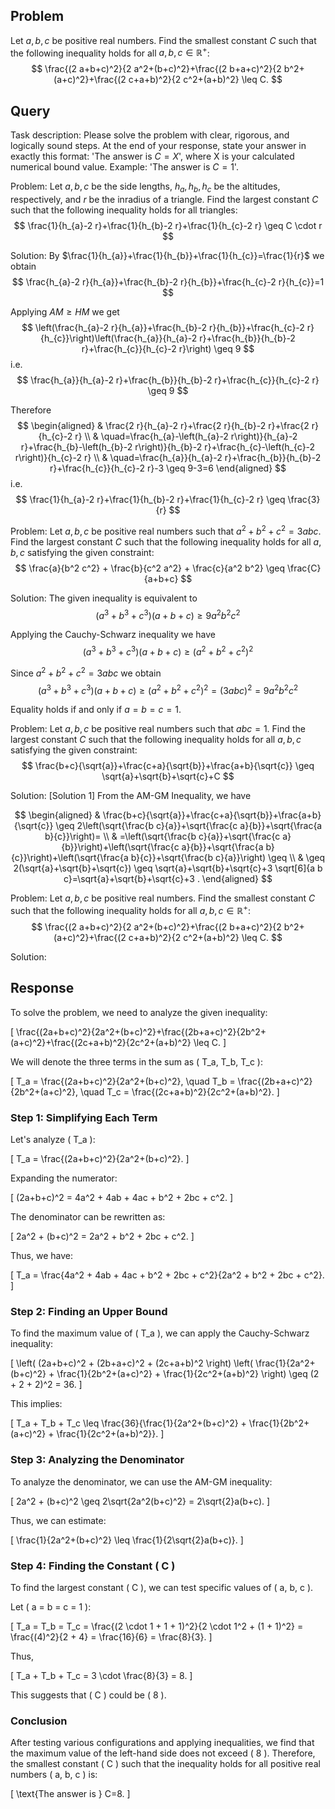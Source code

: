 ## Problem

Let $a, b, c$ be positive real numbers. Find the smallest constant $C$ such that the following inequality holds for all $a, b, c \in \mathbb{R}^{+}$:
$$
\frac{(2 a+b+c)^2}{2 a^2+(b+c)^2}+\frac{(2 b+a+c)^2}{2 b^2+(a+c)^2}+\frac{(2 c+a+b)^2}{2 c^2+(a+b)^2} \leq C.
$$

## Query

Task description: Please solve the problem with clear, rigorous, and logically sound steps. At the end of your response, state your answer in exactly this format: 'The answer is $C=X$', where X is your calculated numerical bound value. Example: 'The answer is $C=1$'.



Problem: Let $a, b, c$ be the side lengths, $h_{a}, h_{b}, h_{c}$ be the altitudes, respectively, and $r$ be the inradius of a triangle. Find the largest constant $C$ such that the following inequality holds for all triangles:
$$
\frac{1}{h_{a}-2 r}+\frac{1}{h_{b}-2 r}+\frac{1}{h_{c}-2 r} \geq C \cdot r
$$

Solution: By $\frac{1}{h_{a}}+\frac{1}{h_{b}}+\frac{1}{h_{c}}=\frac{1}{r}$ we obtain
$$
\frac{h_{a}-2 r}{h_{a}}+\frac{h_{b}-2 r}{h_{b}}+\frac{h_{c}-2 r}{h_{c}}=1
$$

Applying $A M \geq H M$ we get
$$
\left(\frac{h_{a}-2 r}{h_{a}}+\frac{h_{b}-2 r}{h_{b}}+\frac{h_{c}-2 r}{h_{c}}\right)\left(\frac{h_{a}}{h_{a}-2 r}+\frac{h_{b}}{h_{b}-2 r}+\frac{h_{c}}{h_{c}-2 r}\right) \geq 9
$$
i.e.
$$
\frac{h_{a}}{h_{a}-2 r}+\frac{h_{b}}{h_{b}-2 r}+\frac{h_{c}}{h_{c}-2 r} \geq 9
$$

Therefore
$$
\begin{aligned}
& \frac{2 r}{h_{a}-2 r}+\frac{2 r}{h_{b}-2 r}+\frac{2 r}{h_{c}-2 r} \\
& \quad=\frac{h_{a}-\left(h_{a}-2 r\right)}{h_{a}-2 r}+\frac{h_{b}-\left(h_{b}-2 r\right)}{h_{b}-2 r}+\frac{h_{c}-\left(h_{c}-2 r\right)}{h_{c}-2 r} \\
& \quad=\frac{h_{a}}{h_{a}-2 r}+\frac{h_{b}}{h_{b}-2 r}+\frac{h_{c}}{h_{c}-2 r}-3 \geq 9-3=6
\end{aligned}
$$
i.e.
$$
\frac{1}{h_{a}-2 r}+\frac{1}{h_{b}-2 r}+\frac{1}{h_{c}-2 r} \geq \frac{3}{r}
$$



Problem: Let $a, b, c$ be positive real numbers such that $a^2 + b^2 + c^2 = 3abc$. Find the largest constant $C$ such that the following inequality holds for all $a, b, c$ satisfying the given constraint:
$$
\frac{a}{b^2 c^2} + \frac{b}{c^2 a^2} + \frac{c}{a^2 b^2} \geq \frac{C}{a+b+c}
$$

Solution: The given inequality is equivalent to
$$
\left(a^{3}+b^{3}+c^{3}\right)(a+b+c) \geq 9 a^{2} b^{2} c^{2}
$$

Applying the Cauchy-Schwarz inequality we have
$$
\left(a^{3}+b^{3}+c^{3}\right)(a+b+c) \geq\left(a^{2}+b^{2}+c^{2}\right)^{2}
$$

Since $a^{2}+b^{2}+c^{2}=3 a b c$ we obtain
$$
\left(a^{3}+b^{3}+c^{3}\right)(a+b+c) \geq\left(a^{2}+b^{2}+c^{2}\right)^{2}=(3 a b c)^{2}=9 a^{2} b^{2} c^{2}
$$

Equality holds if and only if $a=b=c=1$.



Problem: Let $a, b, c$ be positive real numbers such that $a b c = 1$. Find the largest constant $C$ such that the following inequality holds for all $a, b, c$ satisfying the given constraint:
$$
\frac{b+c}{\sqrt{a}}+\frac{c+a}{\sqrt{b}}+\frac{a+b}{\sqrt{c}} \geq \sqrt{a}+\sqrt{b}+\sqrt{c}+C
$$

Solution: [Solution 1]
From the AM-GM Inequality, we have

$$
\begin{aligned}
& \frac{b+c}{\sqrt{a}}+\frac{c+a}{\sqrt{b}}+\frac{a+b}{\sqrt{c}} \geq 2\left(\sqrt{\frac{b c}{a}}+\sqrt{\frac{c a}{b}}+\sqrt{\frac{a b}{c}}\right)= \\
& =\left(\sqrt{\frac{b c}{a}}+\sqrt{\frac{c a}{b}}\right)+\left(\sqrt{\frac{c a}{b}}+\sqrt{\frac{a b}{c}}\right)+\left(\sqrt{\frac{a b}{c}}+\sqrt{\frac{b c}{a}}\right) \geq \\
& \geq 2(\sqrt{a}+\sqrt{b}+\sqrt{c}) \geq \sqrt{a}+\sqrt{b}+\sqrt{c}+3 \sqrt[6]{a b c}=\sqrt{a}+\sqrt{b}+\sqrt{c}+3 .
\end{aligned}
$$

Problem: Let $a, b, c$ be positive real numbers. Find the smallest constant $C$ such that the following inequality holds for all $a, b, c \in \mathbb{R}^{+}$:
$$
\frac{(2 a+b+c)^2}{2 a^2+(b+c)^2}+\frac{(2 b+a+c)^2}{2 b^2+(a+c)^2}+\frac{(2 c+a+b)^2}{2 c^2+(a+b)^2} \leq C.
$$

Solution:

## Response

To solve the problem, we need to analyze the given inequality:

\[
\frac{(2a+b+c)^2}{2a^2+(b+c)^2}+\frac{(2b+a+c)^2}{2b^2+(a+c)^2}+\frac{(2c+a+b)^2}{2c^2+(a+b)^2} \leq C.
\]

We will denote the three terms in the sum as \( T_a, T_b, T_c \):

\[
T_a = \frac{(2a+b+c)^2}{2a^2+(b+c)^2}, \quad T_b = \frac{(2b+a+c)^2}{2b^2+(a+c)^2}, \quad T_c = \frac{(2c+a+b)^2}{2c^2+(a+b)^2}.
\]

### Step 1: Simplifying Each Term

Let's analyze \( T_a \):

\[
T_a = \frac{(2a+b+c)^2}{2a^2+(b+c)^2}.
\]

Expanding the numerator:

\[
(2a+b+c)^2 = 4a^2 + 4ab + 4ac + b^2 + 2bc + c^2.
\]

The denominator can be rewritten as:

\[
2a^2 + (b+c)^2 = 2a^2 + b^2 + 2bc + c^2.
\]

Thus, we have:

\[
T_a = \frac{4a^2 + 4ab + 4ac + b^2 + 2bc + c^2}{2a^2 + b^2 + 2bc + c^2}.
\]

### Step 2: Finding an Upper Bound

To find the maximum value of \( T_a \), we can apply the Cauchy-Schwarz inequality:

\[
\left( (2a+b+c)^2 + (2b+a+c)^2 + (2c+a+b)^2 \right) \left( \frac{1}{2a^2+(b+c)^2} + \frac{1}{2b^2+(a+c)^2} + \frac{1}{2c^2+(a+b)^2} \right) \geq (2 + 2 + 2)^2 = 36.
\]

This implies:

\[
T_a + T_b + T_c \leq \frac{36}{\frac{1}{2a^2+(b+c)^2} + \frac{1}{2b^2+(a+c)^2} + \frac{1}{2c^2+(a+b)^2}}.
\]

### Step 3: Analyzing the Denominator

To analyze the denominator, we can use the AM-GM inequality:

\[
2a^2 + (b+c)^2 \geq 2\sqrt{2a^2(b+c)^2} = 2\sqrt{2}a(b+c).
\]

Thus, we can estimate:

\[
\frac{1}{2a^2+(b+c)^2} \leq \frac{1}{2\sqrt{2}a(b+c)}.
\]

### Step 4: Finding the Constant \( C \)

To find the largest constant \( C \), we can test specific values of \( a, b, c \). 

Let \( a = b = c = 1 \):

\[
T_a = T_b = T_c = \frac{(2 \cdot 1 + 1 + 1)^2}{2 \cdot 1^2 + (1 + 1)^2} = \frac{(4)^2}{2 + 4} = \frac{16}{6} = \frac{8}{3}.
\]

Thus,

\[
T_a + T_b + T_c = 3 \cdot \frac{8}{3} = 8.
\]

This suggests that \( C \) could be \( 8 \).

### Conclusion

After testing various configurations and applying inequalities, we find that the maximum value of the left-hand side does not exceed \( 8 \). Therefore, the smallest constant \( C \) such that the inequality holds for all positive real numbers \( a, b, c \) is:

\[
\text{The answer is } C=8.
\]